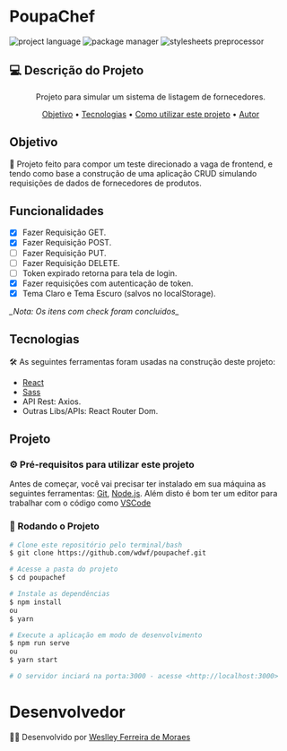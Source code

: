 # PoupaChef

![project language](https://img.shields.io/badge/JavaScript-F7DF1E?style=for-the-badge&logo=javascript&logoColor=black)
![package manager](https://img.shields.io/badge/Yarn-2C8EBB?style=for-the-badge&logo=yarn&logoColor=white)
![stylesheets preprocessor](https://img.shields.io/badge/Sass-CC6699?style=for-the-badge&logo=sass&logoColor=white)

## 💻 Descrição do Projeto
<p align="center">Projeto para simular um sistema de listagem de fornecedores.</p>

<p align="center">
 <a href="#objetivo">Objetivo</a> •
 <a href="#tecnologias">Tecnologias</a> • 
 <a href="#projeto">Como utilizar este projeto</a> • 
 <a href="#desenvolvedor">Autor</a>
</p>

## Objetivo
<p> 🚀 Projeto feito para compor um teste direcionado a vaga de frontend, e tendo como base a construção de uma aplicação CRUD simulando requisições de dados de fornecedores de produtos.</p>

## Funcionalidades
- [x] Fazer Requisiçâo GET.
- [x] Fazer Requisiçâo POST.
- [ ] Fazer Requisiçâo PUT.
- [ ] Fazer Requisiçâo DELETE.
- [ ] Token expirado retorna para tela de login.
- [x] Fazer requisições com autenticação de token.
- [x] Tema Claro e Tema Escuro (salvos no localStorage).
<p>
<em>_Nota: Os itens com check foram concluidos_</em>
</p>
 
## Tecnologias

🛠 As seguintes ferramentas foram usadas na construção deste projeto:

- [React](https://reactjs.org/)
- [Sass](https://sass-lang.com/documentation/syntax)
- API Rest: Axios.
- Outras Libs/APIs: React Router Dom.

## Projeto

### ⚙️ Pré-requisitos para utilizar este projeto

Antes de começar, você vai precisar ter instalado em sua máquina as seguintes ferramentas:
[Git](https://git-scm.com), [Node.js](https://nodejs.org/en/). 
Além disto é bom ter um editor para trabalhar com o código como [VSCode](https://code.visualstudio.com/)

### 🎲 Rodando o Projeto

```bash
# Clone este repositório pelo terminal/bash
$ git clone https://github.com/wdwf/poupachef.git

# Acesse a pasta do projeto
$ cd poupachef

# Instale as dependências
$ npm install
ou
$ yarn

# Execute a aplicação em modo de desenvolvimento
$ npm run serve
ou
$ yarn start

# O servidor inciará na porta:3000 - acesse <http://localhost:3000>
```

# Desenvolvedor
<p> 👨‍💻 Desenvolvido por <a href="https://www.linkedin.com/in/weslley-ferreira-61a75a188/">Weslley Ferreira de Moraes</a></p>
